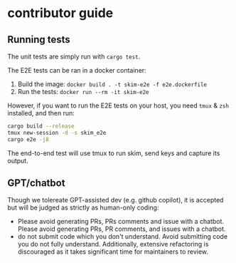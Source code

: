 # contributor guide

## Running tests

The unit tests are simply run with `cargo test`.

The E2E tests can be ran in a docker container:
1. Build the image: `docker build . -t skim-e2e -f e2e.dockerfile`
2. Run the tests: `docker run --rm -it skim-e2e`

However, if you want to run the E2E tests on your host, you need  `tmux` & `zsh` installed, and then run:
```bash
cargo build --release
tmux new-session -d -s skim_e2e
cargo e2e -j8
```

The end-to-end test will use tmux to run skim, send keys and capture its output.

## GPT/chatbot

Though we tolereate GPT-assisted dev (e.g. github copilot),
    it is accepted but will be judged as strictly as human-only coding:
- Please avoid generating PRs, PRs comments and issue with a chatbot.
 Please avoid generating PRs, PR comments, and issues with a chatbot.
- do not submit code which you don't understand.
 Avoid submitting code you do not fully understand.
 Additionally, extensive refactoring is discouraged as it takes significant time for maintainers to review.
